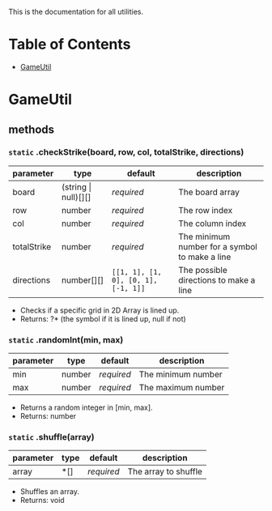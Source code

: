 This is the documentation for all utilities.


# Table of Contents
- [GameUtil](#GameUtil)


# GameUtil
## methods
### `static` .checkStrike(board, row, col, totalStrike, directions)
| parameter   | type                 | default                             | description                                    |
|-------------|----------------------|-------------------------------------|------------------------------------------------|
| board       | (string \| null)[][] | *required*                          | The board array                                |
| row         | number               | *required*                          | The row index                                  |
| col         | number               | *required*                          | The column index                               |
| totalStrike | number               | *required*                          | The minimum number for a symbol to make a line |
| directions  | number[][]           | `[[1, 1], [1, 0], [0, 1], [-1, 1]]` | The possible directions to make a line         |
- Checks if a specific grid in 2D Array is lined up.
- Returns: ?* (the symbol if it is lined up, null if not)

### `static` .randomInt(min, max)
| parameter | type   | default    | description        |
|-----------|--------|------------|--------------------|
| min       | number | *required* | The minimum number |
| max       | number | *required* | The maximum number |
- Returns a random integer in [min, max].
- Returns: number

### `static` .shuffle(array)
| parameter | type | default    | description          |
|-----------|------|------------|----------------------|
| array     | \*[] | *required* | The array to shuffle |
- Shuffles an array.
- Returns: void
